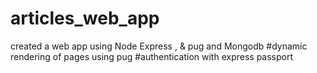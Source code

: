 # articles_web_app
created a web app using Node Express , & pug and Mongodb
#dynamic rendering of pages using pug
#authentication with express passport
